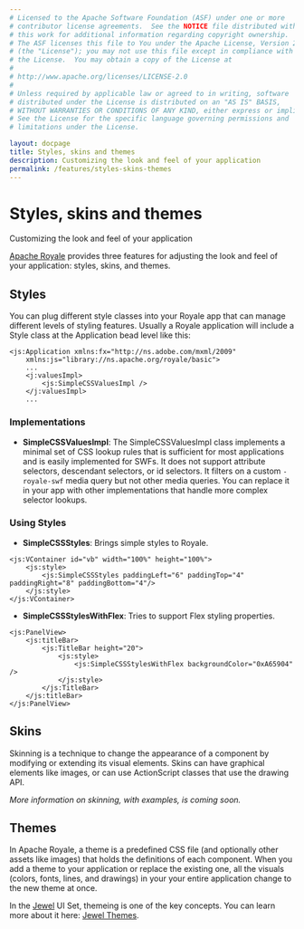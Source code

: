 ```yaml
---
# Licensed to the Apache Software Foundation (ASF) under one or more
# contributor license agreements.  See the NOTICE file distributed with
# this work for additional information regarding copyright ownership.
# The ASF licenses this file to You under the Apache License, Version 2.0
# (the "License"); you may not use this file except in compliance with
# the License.  You may obtain a copy of the License at
# 
# http://www.apache.org/licenses/LICENSE-2.0
# 
# Unless required by applicable law or agreed to in writing, software
# distributed under the License is distributed on an "AS IS" BASIS,
# WITHOUT WARRANTIES OR CONDITIONS OF ANY KIND, either express or implied.
# See the License for the specific language governing permissions and
# limitations under the License.

layout: docpage
title: Styles, skins and themes
description: Customizing the look and feel of your application
permalink: /features/styles-skins-themes
---
```


# Styles, skins and themes

Customizing the look and feel of your application

[Apache Royale](https://royale.apache.org/) provides three features for adjusting the look and feel of your application: styles, skins, and themes.

## Styles

You can plug different style classes into your Royale app that can manage different levels of styling features. Usually a Royale application will include a Style class at the Application bead level like this:

```mxml
<js:Application xmlns:fx="http://ns.adobe.com/mxml/2009"
	xmlns:js="library://ns.apache.org/royale/basic">
    ...
    <j:valuesImpl>
        <js:SimpleCSSValuesImpl />
    </j:valuesImpl>
    ...
```

### Implementations

- **SimpleCSSValuesImpl**: The SimpleCSSValuesImpl class implements a minimal set of CSS lookup rules that is sufficient for most applications and is easily implemented for SWFs. It does not support attribute selectors, descendant selectors, or id selectors. It filters on a custom `-royale-swf` media query but not other media queries. You can replace it in your app with other implementations that handle more complex selector lookups.

### Using Styles

- **SimpleCSSStyles**: Brings simple styles to Royale.

```mxml
<js:VContainer id="vb" width="100%" height="100%">
    <js:style>
        <js:SimpleCSSStyles paddingLeft="6" paddingTop="4" paddingRight="8" paddingBottom="4"/>
    </js:style>
</js:VContainer>
```

- **SimpleCSSStylesWithFlex**: Tries to support Flex styling properties.

```mxml
<js:PanelView>
    <js:titleBar>
        <js:TitleBar height="20">
            <js:style>
                <js:SimpleCSSStylesWithFlex backgroundColor="0xA65904" />
            </js:style>
        </js:TitleBar>
    </js:titleBar>
</js:PanelView>
```

## Skins

Skinning is a technique to change the appearance of a component by modifying or extending its visual elements. Skins can have graphical elements like images, or can use ActionScript classes that use the drawing API.

_More information on skinning, with examples, is coming soon._

## Themes

In Apache Royale, a theme is a predefined CSS file (and optionally other assets like images) that holds the definitions of each component. When you add a theme to your application or replace the existing one, all the visuals (colors, fonts, lines, and drawings) in your your entire application change to the new theme at once.

In the [Jewel](component-sets/jewel) UI Set, themeing is one of the key concepts. You can learn more about it here: [Jewel Themes](component-sets/jewel/themes).
